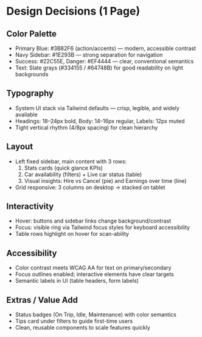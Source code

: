 # Design Decisions (1 Page)

## Color Palette
- Primary Blue: #3B82F6 (action/accents) — modern, accessible contrast
- Navy Sidebar: #1E293B — strong separation for navigation
- Success: #22C55E, Danger: #EF4444 — clear, conventional semantics
- Text: Slate grays (#334155 / #64748B) for good readability on light backgrounds

## Typography
- System UI stack via Tailwind defaults — crisp, legible, and widely available
- Headings: 18–24px bold, Body: 14–16px regular, Labels: 12px muted
- Tight vertical rhythm (4/8px spacing) for clean hierarchy

## Layout
- Left fixed sidebar, main content with 3 rows:
  1) Stats cards (quick glance KPIs)
  2) Car availability (filters) + Live car status (table)
  3) Visual insights: Hire vs Cancel (pie) and Earnings over time (line)
- Grid responsive: 3 columns on desktop → stacked on tablet

## Interactivity
- Hover: buttons and sidebar links change background/contrast
- Focus: visible ring via Tailwind focus styles for keyboard accessibility
- Table rows highlight on hover for scan-ability

## Accessibility
- Color contrast meets WCAG AA for text on primary/secondary
- Focus outlines enabled; interactive elements have clear targets
- Semantic labels in UI (table headers, form labels)

## Extras / Value Add
- Status badges (On Trip, Idle, Maintenance) with color semantics
- Tips card under filters to guide first-time users
- Clean, reusable components to scale features quickly
